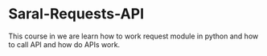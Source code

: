 # Saral-Requests-API
This course in we are learn how to work request module in python and how to call API and how do APIs work.

